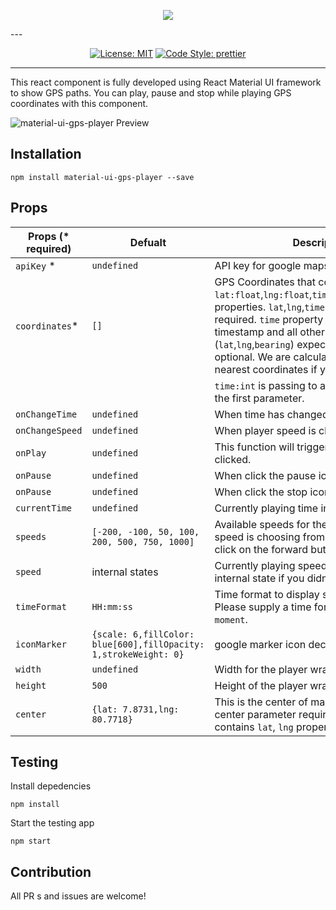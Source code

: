 <p align="center"><img src="https://i.imgur.com/GRK3UL8.png"></p>
---

<p align="center">
<a href="https://opensource.org/licenses/MIT"><img src="https://img.shields.io/badge/License-MIT-brightgreen.svg" alt="License: MIT"></a>
<a href="https://github.com/prettier/prettier"><img src="https://img.shields.io/badge/code_style-prettier-ff69b4.svg" alt="Code Style: prettier"></a>
</p>

---

This react component is fully developed using React Material UI framework to show GPS paths. You can play, pause and stop while playing GPS coordinates with this component.

![material-ui-gps-player Preview](https://i.imgur.com/DaSrcMb.gif)

## Installation

```
npm install material-ui-gps-player --save
```

## Props

| Props (* required)         |  Defualt      |  Description              | Type          |
|---            |---            |---                        | ---           |
|`apiKey` *      | `undefined` | API key for google maps | `string` |
|`coordinates`*  |   `[]`          | GPS Coordinates that containing `lat:float`,`lng:float`,`time:int`,`bearing?:float` properties. `lat`,`lng`,`time` properties are required. `time` property is expecting a UNIX timestamp and all other properties (`lat`,`lng`,`bearing`) expecting floats. `bearing` is optional. We are calculating `bearing` using nearest coordinates if you didn't supply.| `array` |
| | | `time:int` is passing to all below callbacks as the first parameter.||
|`onChangeTime` | `undefined`   | When time has changed in the player. | `function` |
|`onChangeSpeed`| `undefined`   | When player speed is changed. | `function` |
| `onPlay`      | `undefined`     | This function will trigger when play button is clicked. | `function` |
| `onPause`     | `undefined`   | When click the pause icon | `function` |
| `onPause`     | `undefined`   | When click the stop icon | `function` |
| `currentTime` | `undefined`   | Currently playing time in UNIX format | `number` |
| `speeds`      | `[-200, -100, 50, 100, 200, 500, 750, 1000]` | Available speeds for the player. Current speed is choosing from these values when click on the forward button. | `number[]` |
| `speed`      |  internal states | Currently playing speed. We are using our internal state if you didn't supplied a speed. | `number` |
| `timeFormat` | `HH:mm:ss`     | Time format to display start/end times. Please supply a time format supported in `moment`. | string |
| `iconMarker`  | `{scale: 6,fillColor: blue[600],fillOpacity: 1,strokeWeight: 0}`| google marker icon decorations. | `object` |
| `width`       | `undefined`   | Width for the player wrapper. | `number` |
| `height`      | `500`           | Height of the player wrapper. |  `number` |
| `center`      | `{lat: 7.8731,lng: 80.7718}` | This is the center of map when initializing. center parameter required a object that contains `lat`, `lng` properties. | `object` |

## Testing

Install depedencies

```
npm install
```

Start the testing app

```
npm start
```

## Contribution

All PR s and issues are welcome!
